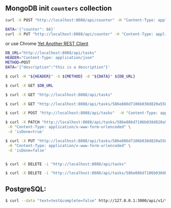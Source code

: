 MongoDB init `counters` collection
----------------------------------

```bash
curl -X POST "http://localhost:8088/api/counter" -H "Content-Type: application/json" -d "{\"counter\":8}"

DATA='{"counter": 66}'
curl -X PUT "http://localhost:8088/api/counter" -H "Content-Type: application/json" -d "${DATA}"
```
or use Chrome [Yet Another REST Client](chrome-extension://ehafadccdcdedbhcbddihehiodgcddpl/index.html)

```bash
DB_URL="http://localhost:8088/api/tasks"
HEADER="Content-Type: application/json"
METHOD=POST
DATA='{"description":"this is a description"}'

$ curl -H "${HEADER}" -X ${METHOD} -d "${DATA}" ${DB_URL}

$ curl -X GET $DB_URL

$ curl -X GET "http://localhost:8088/api/tasks"

$ curl -X GET "http://localhost:8088/api/tasks/586e886d7106b038d820a550"

$ curl -X POST "http://localhost:8088/api/tasks"  -H "Content-Type: application/x-www-form-urlencoded"  -d 'description=test'

$ curl -X PATCH "http://localhost:8088/api/tasks/586e886d7106b038d820a550" \
 -H "Content-Type: application/x-www-form-urlencoded" \
 -d 'isDone=true'

$ curl -X PUT "http://localhost:8088/api/tasks/586e886d7106b038d820a550" \
 -H "Content-Type: application/x-www-form-urlencoded" \
 -d 'isDone=false'


$ curl -X DELETE -i "http://localhost:8088/api/tasks"

$ curl -X DELETE -i "http://localhost:8088/api/tasks/586e886d7106b038d820a550"
```

PostgreSQL:
-----------
```bash
$ curl --data "text=test&complete=false" http://127.0.0.1:3000/api/v1/todos
```